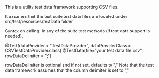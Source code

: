 This is a utility test data framework supporting CSV files.

It assumes that the test suite test data files are located under src/test/resources/testData folder

Syntax on calling:
In any of the suite test methods (if test data support is needed),

@Test(dataProvider = "TestDataProvider", dataProviderClass = CSVTestDataProvider.class)
@TestData(file="your test data file.csv",  rowDataDelimiter = ";")

rowDataDelimiter is optional and if not set, defaults to ","
Note that the test data framework assumes that the column delimiter is set to ","
